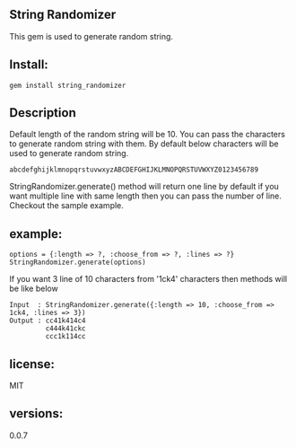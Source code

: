 ## String Randomizer
This gem is used to generate random string.

## Install:
    gem install string_randomizer
    
## Description
Default length of the random string will be 10.
You can pass the characters to generate random string with them. By default below characters will be used to generate random string.
    
    abcdefghijklmnopqrstuvwxyzABCDEFGHIJKLMNOPQRSTUVWXYZ0123456789

StringRandomizer.generate() method will return one line by default if you want multiple line with same length then you can pass the number of line. Checkout the sample example.
## example:

    options = {:length => ?, :choose_from => ?, :lines => ?}
    StringRandomizer.generate(options)
    
 If you want 3 line of 10 characters from '1ck4' characters then methods will be like below
    
    
    Input  : StringRandomizer.generate({:length => 10, :choose_from => 1ck4, :lines => 3})
    Output : cc41k414c4
             c444k41ckc
             ccc1k114cc
    
## license:
MIT
## versions:
0.0.7
